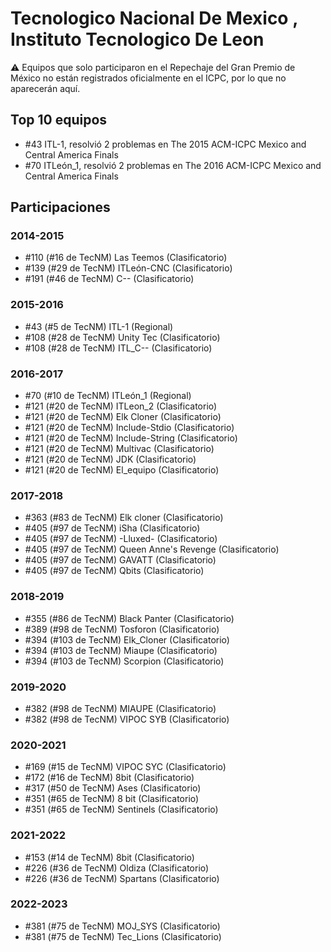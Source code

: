 # Tecnologico Nacional De Mexico , Instituto Tecnologico De Leon

:warning: Equipos que solo participaron en el Repechaje del Gran Premio de México no están registrados oficialmente en el ICPC, por lo que no aparecerán aquí.

## Top 10 equipos

- #43 ITL-1, resolvió 2 problemas en The 2015 ACM-ICPC Mexico and Central America Finals
- #70 ITLeón_1, resolvió 2 problemas en The 2016 ACM-ICPC Mexico and Central America Finals

## Participaciones

### 2014-2015

- #110 (#16 de TecNM) Las Teemos (Clasificatorio)
- #139 (#29 de TecNM) ITLeón-CNC (Clasificatorio)
- #191 (#46 de TecNM) C-- (Clasificatorio)

### 2015-2016

- #43 (#5 de TecNM) ITL-1 (Regional)
- #108 (#28 de TecNM) Unity Tec (Clasificatorio)
- #108 (#28 de TecNM) ITL_C-- (Clasificatorio)

### 2016-2017

- #70 (#10 de TecNM) ITLeón_1 (Regional)
- #121 (#20 de TecNM) ITLeon_2 (Clasificatorio)
- #121 (#20 de TecNM) Elk Cloner (Clasificatorio)
- #121 (#20 de TecNM) Include-Stdio (Clasificatorio)
- #121 (#20 de TecNM) Include-String (Clasificatorio)
- #121 (#20 de TecNM) Multivac (Clasificatorio)
- #121 (#20 de TecNM) JDK (Clasificatorio)
- #121 (#20 de TecNM) El_equipo (Clasificatorio)

### 2017-2018

- #363 (#83 de TecNM) Elk cloner (Clasificatorio)
- #405 (#97 de TecNM) iSha (Clasificatorio)
- #405 (#97 de TecNM) -Lluxed- (Clasificatorio)
- #405 (#97 de TecNM) Queen Anne's Revenge (Clasificatorio)
- #405 (#97 de TecNM) GAVATT (Clasificatorio)
- #405 (#97 de TecNM) Qbits (Clasificatorio)

### 2018-2019

- #355 (#86 de TecNM) Black Panter (Clasificatorio)
- #389 (#98 de TecNM) Tosforon (Clasificatorio)
- #394 (#103 de TecNM) Elk_Cloner (Clasificatorio)
- #394 (#103 de TecNM) Miaupe (Clasificatorio)
- #394 (#103 de TecNM) Scorpion (Clasificatorio)

### 2019-2020

- #382 (#98 de TecNM) MIAUPE (Clasificatorio)
- #382 (#98 de TecNM) VIPOC SYB (Clasificatorio)

### 2020-2021

- #169 (#15 de TecNM) VIPOC SYC (Clasificatorio)
- #172 (#16 de TecNM) 8bit (Clasificatorio)
- #317 (#50 de TecNM) Ases (Clasificatorio)
- #351 (#65 de TecNM) 8 bit (Clasificatorio)
- #351 (#65 de TecNM) Sentinels (Clasificatorio)

### 2021-2022

- #153 (#14 de TecNM) 8bit (Clasificatorio)
- #226 (#36 de TecNM) Oldiza (Clasificatorio)
- #226 (#36 de TecNM) Spartans (Clasificatorio)

### 2022-2023

- #381 (#75 de TecNM) MOJ_SYS (Clasificatorio)
- #381 (#75 de TecNM) Tec_Lions (Clasificatorio)



